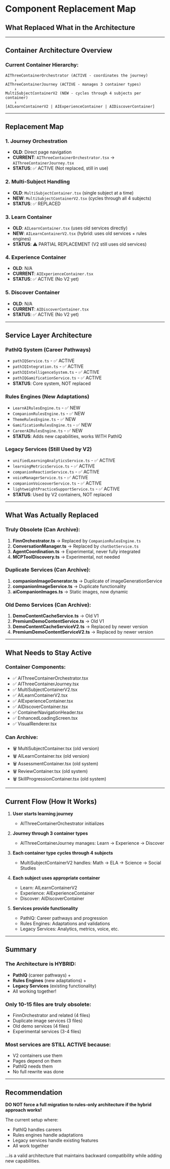 # Component Replacement Map
## What Replaced What in the Architecture

---

## Container Architecture Overview

### Current Container Hierarchy:

```
AIThreeContainerOrchestrator (ACTIVE - coordinates the journey)
    ↓
AIThreeContainerJourney (ACTIVE - manages 3 container types)
    ↓
MultiSubjectContainerV2 (NEW - cycles through 4 subjects per container)
    ↓
[AILearnContainerV2 | AIExperienceContainer | AIDiscoverContainer]
```

---

## Replacement Map

### 1. Journey Orchestration
- **OLD**: Direct page navigation
- **CURRENT**: `AIThreeContainerOrchestrator.tsx` → `AIThreeContainerJourney.tsx`
- **STATUS**: ✅ ACTIVE (Not replaced, still in use)

### 2. Multi-Subject Handling  
- **OLD**: `MultiSubjectContainer.tsx` (single subject at a time)
- **NEW**: `MultiSubjectContainerV2.tsx` (cycles through all 4 subjects)
- **STATUS**: ✅ REPLACED

### 3. Learn Container
- **OLD**: `AILearnContainer.tsx` (uses old services directly)
- **NEW**: `AILearnContainerV2.tsx` (hybrid: uses old services + rules engines)
- **STATUS**: ⚠️ PARTIAL REPLACEMENT (V2 still uses old services)

### 4. Experience Container
- **OLD**: N/A
- **CURRENT**: `AIExperienceContainer.tsx`
- **STATUS**: ✅ ACTIVE (No V2 yet)

### 5. Discover Container
- **OLD**: N/A
- **CURRENT**: `AIDiscoverContainer.tsx`
- **STATUS**: ✅ ACTIVE (No V2 yet)

---

## Service Layer Architecture

### PathIQ System (Career Pathways)
- `pathIQService.ts` - ✅ ACTIVE
- `pathIQIntegration.ts` - ✅ ACTIVE
- `pathIQIntelligenceSystem.ts` - ✅ ACTIVE
- `pathIQGamificationService.ts` - ✅ ACTIVE
- **STATUS**: Core system, NOT replaced

### Rules Engines (New Adaptations)
- `LearnAIRulesEngine.ts` - ✅ NEW
- `CompanionRulesEngine.ts` - ✅ NEW
- `ThemeRulesEngine.ts` - ✅ NEW
- `GamificationRulesEngine.ts` - ✅ NEW
- `CareerAIRulesEngine.ts` - ✅ NEW
- **STATUS**: Adds new capabilities, works WITH PathIQ

### Legacy Services (Still Used by V2)
- `unifiedLearningAnalyticsService.ts` - ✅ ACTIVE
- `learningMetricsService.ts` - ✅ ACTIVE
- `companionReactionService.ts` - ✅ ACTIVE
- `voiceManagerService.ts` - ✅ ACTIVE
- `companionVoiceoverService.ts` - ✅ ACTIVE
- `lightweightPracticeSupportService.ts` - ✅ ACTIVE
- **STATUS**: Used by V2 containers, NOT replaced

---

## What Was Actually Replaced

### Truly Obsolete (Can Archive):
1. **FinnOrchestrator.ts** → Replaced by `CompanionRulesEngine.ts`
2. **ConversationManager.ts** → Replaced by `chatbotService.ts`
3. **AgentCoordination.ts** → Experimental, never fully integrated
4. **MCPToolDiscovery.ts** → Experimental, not needed

### Duplicate Services (Can Archive):
1. **companionImageGenerator.ts** → Duplicate of imageGenerationService
2. **companionImageService.ts** → Duplicate functionality
3. **aiCompanionImages.ts** → Static images, now dynamic

### Old Demo Services (Can Archive):
1. **DemoContentCacheService.ts** → Old V1
2. **PremiumDemoContentService.ts** → Old V1
3. **DemoContentCacheServiceV2.ts** → Replaced by newer version
4. **PremiumDemoContentServiceV2.ts** → Replaced by newer version

---

## What Needs to Stay Active

### Container Components:
- ✅ AIThreeContainerOrchestrator.tsx
- ✅ AIThreeContainerJourney.tsx
- ✅ MultiSubjectContainerV2.tsx
- ✅ AILearnContainerV2.tsx
- ✅ AIExperienceContainer.tsx
- ✅ AIDiscoverContainer.tsx
- ✅ ContainerNavigationHeader.tsx
- ✅ EnhancedLoadingScreen.tsx
- ✅ VisualRenderer.tsx

### Can Archive:
- 🗑️ MultiSubjectContainer.tsx (old version)
- 🗑️ AILearnContainer.tsx (old version)
- 🗑️ AssessmentContainer.tsx (old system)
- 🗑️ ReviewContainer.tsx (old system)
- 🗑️ SkillProgressionContainer.tsx (old system)

---

## Current Flow (How It Works)

1. **User starts learning journey**
   - AIThreeContainerOrchestrator initializes

2. **Journey through 3 container types**
   - AIThreeContainerJourney manages: Learn → Experience → Discover

3. **Each container type cycles through 4 subjects**
   - MultiSubjectContainerV2 handles: Math → ELA → Science → Social Studies

4. **Each subject uses appropriate container**
   - Learn: AILearnContainerV2
   - Experience: AIExperienceContainer
   - Discover: AIDiscoverContainer

5. **Services provide functionality**
   - PathIQ: Career pathways and progression
   - Rules Engines: Adaptations and validations
   - Legacy Services: Analytics, metrics, voice, etc.

---

## Summary

### The Architecture is HYBRID:
- **PathIQ** (career pathways) + 
- **Rules Engines** (new adaptations) + 
- **Legacy Services** (existing functionality)
- All working together!

### Only 10-15 files are truly obsolete:
- FinnOrchestrator and related (4 files)
- Duplicate image services (3 files)
- Old demo services (4 files)
- Experimental services (3-4 files)

### Most services are STILL ACTIVE because:
- V2 containers use them
- Pages depend on them
- PathIQ needs them
- No full rewrite was done

---

## Recommendation

**DO NOT force a full migration to rules-only architecture if the hybrid approach works!**

The current setup where:
- PathIQ handles careers
- Rules engines handle adaptations
- Legacy services handle existing features
- All work together

...is a valid architecture that maintains backward compatibility while adding new capabilities.